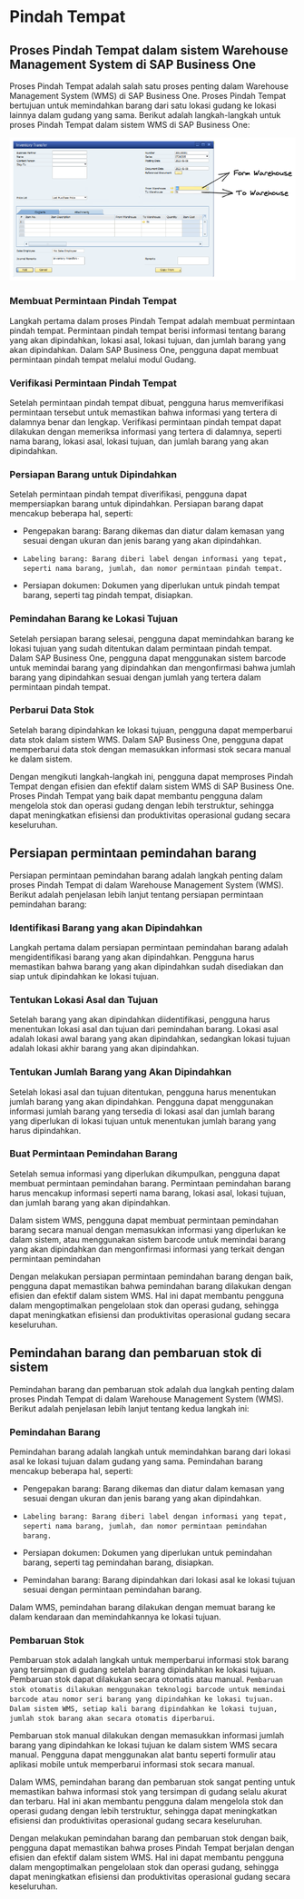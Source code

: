 # Pindah Tempat

## Proses Pindah Tempat dalam sistem Warehouse Management System di SAP Business One

 Proses Pindah Tempat adalah salah satu proses penting dalam Warehouse Management System (WMS) di SAP Business One. Proses Pindah Tempat bertujuan untuk memindahkan barang dari satu lokasi gudang ke lokasi lainnya dalam gudang yang sama. Berikut adalah langkah-langkah untuk proses Pindah Tempat dalam sistem WMS di SAP Business One:
 
![Pindah_tempat](img/wms05Pindah_Tempat.excalidraw.png) 


### Membuat Permintaan Pindah Tempat

Langkah pertama dalam proses Pindah Tempat adalah membuat permintaan pindah tempat. Permintaan pindah tempat berisi informasi tentang barang yang akan dipindahkan, lokasi asal, lokasi tujuan, dan jumlah barang yang akan dipindahkan. Dalam SAP Business One, pengguna dapat membuat permintaan pindah tempat melalui modul Gudang.


### Verifikasi Permintaan Pindah Tempat

Setelah permintaan pindah tempat dibuat, pengguna harus memverifikasi permintaan tersebut untuk memastikan bahwa informasi yang tertera di dalamnya benar dan lengkap. Verifikasi permintaan pindah tempat dapat dilakukan dengan memeriksa informasi yang tertera di dalamnya, seperti nama barang, lokasi asal, lokasi tujuan, dan jumlah barang yang akan dipindahkan.

### Persiapan Barang untuk Dipindahkan

Setelah permintaan pindah tempat diverifikasi, pengguna dapat mempersiapkan barang untuk dipindahkan. Persiapan barang dapat mencakup beberapa hal, seperti:

* Pengepakan barang: Barang dikemas dan diatur dalam kemasan yang sesuai dengan ukuran dan jenis barang yang akan dipindahkan.
  
* ```Labeling barang: Barang diberi label dengan informasi yang tepat, seperti nama barang, jumlah, dan nomor permintaan pindah tempat.```
  
* Persiapan dokumen: Dokumen yang diperlukan untuk pindah tempat barang, seperti tag pindah tempat, disiapkan.


### Pemindahan Barang ke Lokasi Tujuan

Setelah persiapan barang selesai, pengguna dapat memindahkan barang ke lokasi tujuan yang sudah ditentukan dalam permintaan pindah tempat. Dalam SAP Business One, pengguna dapat menggunakan sistem barcode untuk memindai barang yang dipindahkan dan mengonfirmasi bahwa jumlah barang yang dipindahkan sesuai dengan jumlah yang tertera dalam permintaan pindah tempat.

### Perbarui Data Stok 

Setelah barang dipindahkan ke lokasi tujuan, pengguna dapat memperbarui data stok dalam sistem WMS. Dalam SAP Business One, pengguna dapat memperbarui data stok dengan memasukkan informasi stok secara manual ke dalam sistem.

Dengan mengikuti langkah-langkah ini, pengguna dapat memproses Pindah Tempat dengan efisien dan efektif dalam sistem WMS di SAP Business One. Proses Pindah Tempat yang baik dapat membantu pengguna dalam mengelola stok dan operasi gudang dengan lebih terstruktur, sehingga dapat meningkatkan efisiensi dan produktivitas operasional gudang secara keseluruhan.

## Persiapan permintaan pemindahan barang

Persiapan permintaan pemindahan barang adalah langkah penting dalam proses Pindah Tempat di dalam Warehouse Management System (WMS). Berikut adalah penjelasan lebih lanjut tentang persiapan permintaan pemindahan barang:

### Identifikasi Barang yang akan Dipindahkan

Langkah pertama dalam persiapan permintaan pemindahan barang adalah mengidentifikasi barang yang akan dipindahkan. Pengguna harus memastikan bahwa barang yang akan dipindahkan sudah disediakan dan siap untuk dipindahkan ke lokasi tujuan.

### Tentukan Lokasi Asal dan Tujuan

Setelah barang yang akan dipindahkan diidentifikasi, pengguna harus menentukan lokasi asal dan tujuan dari pemindahan barang. Lokasi asal adalah lokasi awal barang yang akan dipindahkan, sedangkan lokasi tujuan adalah lokasi akhir barang yang akan dipindahkan.


### Tentukan Jumlah Barang yang Akan Dipindahkan

Setelah lokasi asal dan tujuan ditentukan, pengguna harus menentukan jumlah barang yang akan dipindahkan. Pengguna dapat menggunakan informasi jumlah barang yang tersedia di lokasi asal dan jumlah barang yang diperlukan di lokasi tujuan untuk menentukan jumlah barang yang harus dipindahkan.


### Buat Permintaan Pemindahan Barang

Setelah semua informasi yang diperlukan dikumpulkan, pengguna dapat membuat permintaan pemindahan barang. Permintaan pemindahan barang harus mencakup informasi seperti nama barang, lokasi asal, lokasi tujuan, dan jumlah barang yang akan dipindahkan.

Dalam sistem WMS, pengguna dapat membuat permintaan pemindahan barang secara manual dengan memasukkan informasi yang diperlukan ke dalam sistem, atau menggunakan sistem barcode untuk memindai barang yang akan dipindahkan dan mengonfirmasi informasi yang terkait dengan permintaan pemindahan 

Dengan melakukan persiapan permintaan pemindahan barang dengan baik, pengguna dapat memastikan bahwa pemindahan barang dilakukan dengan efisien dan efektif dalam sistem WMS. Hal ini dapat membantu pengguna dalam mengoptimalkan pengelolaan stok dan operasi gudang, sehingga dapat meningkatkan efisiensi dan produktivitas operasional gudang secara keseluruhan.

## Pemindahan barang dan pembaruan stok di sistem

Pemindahan barang dan pembaruan stok adalah dua langkah penting dalam proses Pindah Tempat di dalam Warehouse Management System (WMS). Berikut adalah penjelasan lebih lanjut tentang kedua langkah ini:


### Pemindahan Barang

Pemindahan barang adalah langkah untuk memindahkan barang dari lokasi asal ke lokasi tujuan dalam gudang yang sama. Pemindahan barang mencakup beberapa hal, seperti:

* Pengepakan barang: Barang dikemas dan diatur dalam kemasan yang sesuai dengan ukuran dan jenis barang yang akan dipindahkan.

* ```Labeling barang: Barang diberi label dengan informasi yang tepat, seperti nama barang, jumlah, dan nomor permintaan pemindahan barang.```

* Persiapan dokumen: Dokumen yang diperlukan untuk pemindahan barang, seperti tag pemindahan barang, disiapkan.

* Pemindahan barang: Barang dipindahkan dari lokasi asal ke lokasi tujuan sesuai dengan permintaan pemindahan barang.

Dalam WMS, pemindahan barang dilakukan dengan memuat barang ke dalam kendaraan dan memindahkannya ke lokasi tujuan. 


### Pembaruan Stok

Pembaruan stok adalah langkah untuk memperbarui informasi stok barang yang tersimpan di gudang setelah barang dipindahkan ke lokasi tujuan. Pembaruan stok dapat dilakukan secara otomatis atau manual. ```Pembaruan stok otomatis dilakukan menggunakan teknologi barcode untuk memindai barcode atau nomor seri barang yang dipindahkan ke lokasi tujuan. Dalam sistem WMS, setiap kali barang dipindahkan ke lokasi tujuan, jumlah stok barang akan secara otomatis diperbarui```.

Pembaruan stok manual dilakukan dengan memasukkan informasi jumlah barang yang dipindahkan ke lokasi tujuan ke dalam sistem WMS secara manual. Pengguna dapat menggunakan alat bantu seperti formulir atau aplikasi mobile untuk memperbarui informasi stok secara manual.

Dalam WMS, pemindahan barang dan pembaruan stok sangat penting untuk memastikan bahwa informasi stok yang tersimpan di gudang selalu akurat dan terbaru. Hal ini akan membantu pengguna dalam mengelola stok dan operasi gudang dengan lebih terstruktur, sehingga dapat meningkatkan efisiensi dan produktivitas operasional gudang secara keseluruhan.

Dengan melakukan pemindahan barang dan pembaruan stok dengan baik, pengguna dapat memastikan bahwa proses Pindah Tempat berjalan dengan efisien dan efektif dalam sistem WMS. Hal ini dapat membantu pengguna dalam mengoptimalkan pengelolaan stok dan operasi gudang, sehingga dapat meningkatkan efisiensi dan produktivitas operasional gudang secara keseluruhan.

